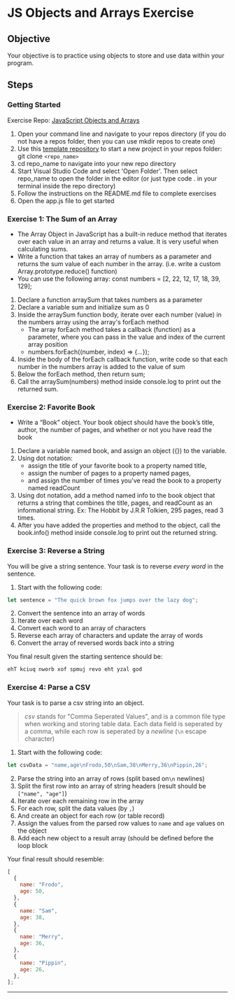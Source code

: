 # JS Objects and Arrays Exercise

## Objective

Your objective is to practice using objects to store and use data within your program.

## Steps

### Getting Started

Exercise Repo: [JavaScript Objects and Arrays](https://github.com/Bryantellius/JavaScript_Objects_Arrays)

1. Open your command line and navigate to your repos directory (if you do not have a repos folder, then you can use mkdir repos to create one)
2. Use this [template repository](https://github.com/Bryantellius/JavaScript_Objects_Arrays) to start a new project in your repos folder: git clone `<repo_name>`
3. cd repo_name to navigate into your new repo directory
4. Start Visual Studio Code and select 'Open Folder'. Then select repo_name to open the folder in the editor (or just type code . in your terminal inside the repo directory)
5. Follow the instructions on the README.md file to complete exercises
6. Open the app.js file to get started

### Exercise 1: The Sum of an Array

- The Array Object in JavaScript has a built-in reduce method that iterates over each value in an array and returns a value. It is very useful when calculating sums.
- Write a function that takes an array of numbers as a parameter and returns the sum value of each number in the array. (i.e. write a custom Array.prototype.reduce() function)
- You can use the following array: const numbers = [2, 22, 12, 17, 18, 39, 129];

1. Declare a function arraySum that takes numbers as a parameter
2. Declare a variable sum and initialize sum as 0
3. Inside the arraySum function body, iterate over each number (value) in the numbers array using the array's forEach method
   - The array forEach method takes a callback (function) as a parameter, where you can pass in the value and index of the current array position
   - numbers.forEach((number, index) => {...});
4. Inside the body of the forEach callback function, write code so that each number in the numbers array is added to the value of sum
5. Below the forEach method, then return sum;
6. Call the arraySum(numbers) method inside console.log to print out the returned sum.

### Exercise 2: Favorite Book

- Write a “Book” object. Your book object should have the book’s title, author, the number of pages, and whether or not you have read the book

1. Declare a variable named book, and assign an object ({}) to the variable.
2. Using dot notation:
   - assign the title of your favorite book to a property named title,
   - assign the number of pages to a property named pages,
   - and assign the number of times you've read the book to a property named readCount
3. Using dot notation, add a method named info to the book object that returns a string that combines the title, pages, and readCount as an informational string. Ex: The Hobbit by J.R.R Tolkien, 295 pages, read 3 times.
4. After you have added the properties and method to the object, call the book.info() method inside console.log to print out the returned string.

### Exercise 3: Reverse a String

You will be give a string sentence. Your task is to reverse _every word_ in the sentence.

1. Start with the following code:

```js
let sentence = "The quick brown fox jumps over the lazy dog";
```

2. Convert the sentence into an array of words
3. Iterate over each word
4. Convert each word to an array of characters
5. Reverse each array of characters and update the array of words
6. Convert the array of reversed words back into a string

You final result given the starting sentence should be:

```txt
ehT kciuq nworb xof spmuj revo eht yzal god
```

### Exercise 4: Parse a CSV

Your task is to parse a csv string into an object.

> _csv_ stands for "Comma Seperated Values", and is a common file type when working and storing table data. Each data field is seperated by a comma, while each row is seperated by a _newline_ (`\n` escape character)

1. Start with the following code:

```js
let csvData = "name,age\nFrodo,50\nSam,38\nMerry,36\nPippin,26";
```

2. Parse the string into an array of rows (split based on`\n` newlines)
3. Split the first row into an array of string headers (result should be `["name", "age"]`)
4. Iterate over each remaining row in the array
5. For each row, split the data values (by `,`)
6. And create an object for each row (or table record)
7. Assign the values from the parsed row values to `name` and `age` values on the object
8. Add each new object to a result array (should be defined before the loop block

Your final result should resemble:

```js
[
  {
    name: "Frodo",
    age: 50,
  },
  {
    name: "Sam",
    age: 38,
  },
  {
    name: "Merry",
    age: 36,
  },
  {
    name: "Pippin",
    age: 26,
  },
];
```

---
